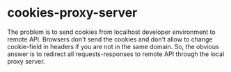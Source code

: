 # cookies-proxy-server
The problem is to send cookies from localhost developer environment to remote API. Browsers don't send the cookies and don't allow to change cookie-field in headers if you are not in the same domain. So, the obvious answer is to redirect all requests-responses to remote API through the local proxy server.
